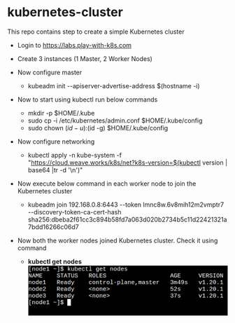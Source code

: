 # kubernetes-cluster
This repo contains step to create a simple Kubernetes cluster

* Login to https://labs.play-with-k8s.com
* Create 3 instances (1 Master, 2 Worker Nodes)
* Now configure master
  * kubeadm init --apiserver-advertise-address $(hostname -i)
* Now to start using kubectl run below commands
  * mkdir -p $HOME/.kube
  * sudo cp -i /etc/kubernetes/admin.conf $HOME/.kube/config
  * sudo chown $(id -u):$(id -g) $HOME/.kube/config
* Now configure networking
  * kubectl apply -n kube-system -f "https://cloud.weave.works/k8s/net?k8s-version=$(kubectl version | base64 |tr -d '\n')"
* Now execute below command in each worker node to join the Kubernetes cluster
  *  kubeadm join 192.168.0.8:6443 --token lmnc8w.6v8mih12m2vmptr7 
             --discovery-token-ca-cert-hash sha256:dbeba2f61cc3c894b58fd7a063d020b2734b5c11d22421321a7bdd16266c06d7
             
* Now both the worker nodes joined Kubernetes cluster. Check it using command
  * <b>kubectl get nodes</b>  
   ![Screenshot](img/get_nodes.png)

